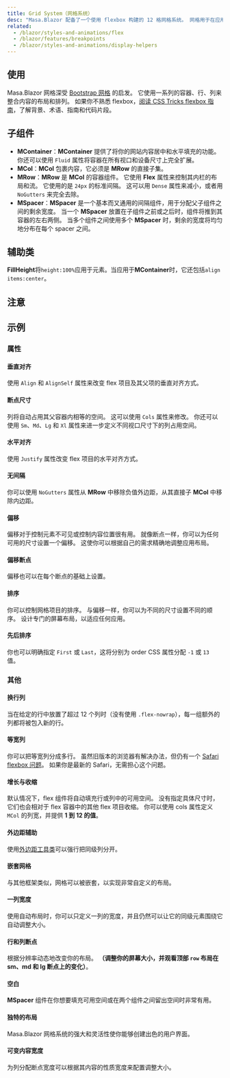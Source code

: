 ```yaml
---
title: Grid System（网格系统）
desc: "Masa.Blazor 配备了一个使用 flexbox 构建的 12 格网格系统。 网格用于在应用的内容中创建特定的布局。 它包含 5 种类型的媒体断点，用于针对特定的屏幕尺寸或方向，xs、sm、md、lg 和 xl。 这些分辨率在视口断点表中定义如下，可以通过自定义[断点](/blazor/features/breakpoints)进行修改。"
related:
  - /blazor/styles-and-animations/flex                      
  - /blazor/features/breakpoints
  - /blazor/styles-and-animations/display-helpers
---
```


<breakpoint-table></breakpoint-table>

## 使用

Masa.Blazor 网格深受 [Bootstrap 网格](https://getbootstrap.com/docs/4.0/layout/grid/) 的启发。 它使用一系列的容器、行、列来整合内容的布局和排列。 如果你不熟悉
flexbox，[阅读 CSS Tricks flexbox 指南](https://css-tricks.com/snippets/css/a-guide-to-flexbox/#flexbox-background)，了解背景、术语、指南和代码片段。

<example file="" />

## 子组件

- **MContainer**：**MContainer** 提供了将你的网站内容居中和水平填充的功能。 你还可以使用 `Fluid` 属性将容器在所有视口和设备尺寸上完全扩展。
- **MCol**：**MCol** 包裹内容，它必须是 **MRow** 的直接子集。
- **MRow**：**MRow** 是 **MCol** 的容器组件。 它使用 **Flex** 属性来控制其内栏的布局和流。 它使用的是 `24px` 的标准间隔。 这可以用 `Dense` 属性来减小，或者用 `NoGutters`
  来完全去除。
- **MSpacer**：**MSpacer** 是一个基本而又通用的间隔组件，用于分配父子组件之间的剩余宽度。 当一个 **MSpacer** 放置在子组件之前或之后时，组件将推到其容器的左右两侧。 当多个组件之间使用多个 **MSpacer** 时，剩余的宽度将均匀地分布在每个 spacer 之间。

## 辅助类

**FillHeight**将`height:100%`应用于元素。当应用于**MContainer**时，它还包括`align items:center`。

## 注意

<app-alert type="info" content="1.x 网格系统已被废弃，请改用 2.x 网格系统。 1.x 网格的文档可以在 v1.5 文档 中找到。"></app-alert>

<app-alert type="info" content="网格组件上基于断点的属性以 `andUp` 的方式工作。 考虑 `xs` 断点已经被删除的情况， 这将会影响到 `offset`、`justify`、`align` 和 **MCol** 上的断点属性。如：1、 `justify-sm` 和 `justify-md` 这样的属性仍然存在，但 `justify-xs` 会变成 `justify`。2、 **MCol** 上不存在 `Xs` 属性。 与此对应的是 `Cols` 属性。"></app-alert>

<app-alert type="info" content="当在 IE11 使用网格系统时，你需要设置一个显式的 `height`，因为 `min-height` 不足进而导致非预期结果。"></app-alert>

## 示例

### 属性

#### 垂直对齐

使用 `Align` 和 `AlignSelf` 属性来改变 flex 项目及其父项的垂直对齐方式。

<masa-example file="Examples.components.grids.Align"></masa-example>

#### 断点尺寸

列将自动占用其父容器内相等的空间。 这可以使用 `Cols` 属性来修改。 你还可以使用 `Sm`、`Md`、`Lg` 和 `Xl` 属性来进一步定义不同视口尺寸下的列占用空间。

<masa-example file="Examples.components.grids.BreakpointSizing"></masa-example>

#### 水平对齐

使用 `Justify` 属性改变 flex 项目的水平对齐方式。

<masa-example file="Examples.components.grids.Justify"></masa-example>

#### 无间隔

你可以使用 `NoGutters` 属性从 **MRow** 中移除负值外边距，从其直接子 **MCol** 中移除内边距。

<masa-example file="Examples.components.grids.NoGutters"></masa-example>

#### 偏移

偏移对于控制元素不可见或控制内容位置很有用。 就像断点一样，你可以为任何可用的尺寸设置一个偏移。 这使你可以根据自己的需求精确地调整应用布局。

<masa-example file="Examples.components.grids.Offset"></masa-example>

#### 偏移断点

偏移也可以在每个断点的基础上设置。

<masa-example file="Examples.components.grids.OffsetBreakpoint"></masa-example>

#### 排序

你可以控制网格项目的排序。 与偏移一样，你可以为不同的尺寸设置不同的顺序。 设计专门的屏幕布局，以适应任何应用。

<masa-example file="Examples.components.grids.Order"></masa-example>

#### 先后排序

你也可以明确指定 `First` 或 `Last`，这将分别为 order CSS 属性分配 `-1` 或 `13` 值。

<masa-example file="Examples.components.grids.OrderFirstAndLast"></masa-example>

### 其他

#### 换行列

当在给定的行中放置了超过 12 个列时（没有使用 `.flex-nowrap`），每一组额外的列都将被包入新的行。

<masa-example file="Examples.components.grids.ColumnWrapping"></masa-example>

#### 等宽列

你可以把等宽列分成多行。
虽然旧版本的浏览器有解决办法，但仍有一个 [Safari flexbox 问题](https://github.com/philipwalton/flexbugs#11-min-and-max-size-declarations-are-ignored-when-wrapping-flex-items)。
如果你是最新的 Safari，无需担心这个问题。

<masa-example file="Examples.components.grids.EqualWidthColumns"></masa-example>

#### 增长与收缩

默认情况下，flex 组件将自动填充行或列中的可用空间。 没有指定具体尺寸时，它们也会相对于 flex 容器中的其他 flex 项目收缩。 你可以使用 cols 属性定义 `MCol` 的列宽，并提供 **1 到 12 的值**。

<masa-example file="Examples.components.grids.GrowAndShrink"></masa-example>

#### 外边距辅助

使用[外边距工具类](/blazor/styles-and-animations/flex)可以强行把同级列分开。

<masa-example file="Examples.components.grids.MarginHelpers"></masa-example>

#### 嵌套网格

与其他框架类似，网格可以被嵌套，以实现非常自定义的布局。

<masa-example file="Examples.components.grids.Nested"></masa-example>

#### 一列宽度

使用自动布局时，你可以只定义一列的宽度，并且仍然可以让它的同级元素围绕它自动调整大小。

<masa-example file="Examples.components.grids.OneColumnWidth"></masa-example>

#### 行和列断点

根据分辨率动态地改变你的布局。 **（调整你的屏幕大小，并观看顶部 `row` 布局在 sm、md 和 lg 断点上的变化）**。

<masa-example file="Examples.components.grids.RowAndColumnBreakpoints"></masa-example>

#### 空白

**MSpacer** 组件在你想要填充可用空间或在两个组件之间留出空间时非常有用。

<masa-example file="Examples.components.grids.Spacers"></masa-example>

#### 独特的布局

Masa.Blazor 网格系统的强大和灵活性使你能够创建出色的用户界面。

<masa-example file="Examples.components.grids.UniqueLayouts"></masa-example>

#### 可变内容宽度

为列分配断点宽度可以根据其内容的性质宽度来配置调整大小。

<masa-example file="Examples.components.grids.VariableContentWidth"></masa-example>